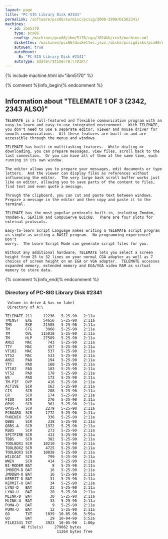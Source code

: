 ```yaml
---
layout: page
title: "PC-SIG Library Disk #2341"
permalink: /software/pcx86/sw/misc/pcsig/2000-2999/DISK2341/
machines:
  - id: ibm5170
    type: pcx86
    config: /machines/pcx86/ibm/5170/cga/1024kb/rev3/machine.xml
    diskettes: /machines/pcx86/diskettes.json,/disks/pcsigdisks/pcx86/diskettes.json
    autoGen: true
    autoMount:
      B: "PC-SIG Library Disk #2341"
    autoType: $date\r$time\rB:\rDIR\r
---
```


{% include machine.html id="ibm5170" %}

{% comment %}info_begin{% endcomment %}

## Information about "TELEMATE 1 OF 3 (2342, 2343 ALSO)"

    TELEMATE is a full-featured and flexible communication program with an
    easy-to-learn and easy-to-use integrated environment.  With TELEMATE,
    you don't need to use a separate editor, viewer and mouse driver for
    smooth communications.  All these features are built-in and are
    accessible through the menus and windows.
    
    TELEMATE has built-in multitasking features.  While dialing or
    downloading, you can prepare messages, view files, scroll back to the
    last connection.  Or you can have all of them at the same time, each
    running in its own window.
    
    The editor allows you to prepare your messages, edit documents or type
    letters.  And the viewer can display files as references without
    influencing the editor.  The very large back scroll buffer works just
    like an editor, allowing you to save parts of the content to files,
    find text and even quote a message.
    
    Through the clipboard, you can cut and paste text between windows.
    Prepare a message in the editor and then copy and paste it to the
    terminal.
    
    TELEMATE has the most popular protocols built-in, including Zmodem,
    Ymodem-G, SEAlink and CompuServe QuickB.  There are four slots for
    external protocols.
    
    Easy-to-learn Script Language makes writing a TELEMATE script program
    as simple as writing a BASIC program.  No programming experience? Don't
    worry.  The Learn Script Mode can generate script files for you.
    
    Without any additional hardware, TELEMATE lets you select a screen
    height from 25 to 32 lines on your normal CGA adapter as well as 7
    choices of screen height on an EGA or VGA adapter.  TELEMATE accesses
    expanded memory, extended memory and EGA/VGA video RAM as virtual
    memory to store data.
{% comment %}info_end{% endcomment %}


### Directory of PC-SIG Library Disk #2341

     Volume in drive A has no label
     Directory of A:\

    TELEMATE 211     12236   5-25-90   2:11a
    TMINST   EXE     54656   5-25-90   2:11a
    TMS      EXE     21585   5-25-90   2:11a
    TM       CFG      3968   5-25-90   2:11a
    TM       OVL    115038   5-25-90   2:11a
    TM       HLP     27589   5-25-90   2:11a
    ANSI     MAC       743   5-25-90   2:11a
    TTY      MAC       457   5-25-90   2:11a
    VT102    MAC       537   5-25-90   2:11a
    VT52     MAC       533   5-25-90   2:11a
    ANSI     PAD       194   5-25-90   2:11a
    TTY      PAD       160   5-25-90   2:11a
    VT102    PAD       183   5-25-90   2:11a
    VT52     PAD       178   5-25-90   2:11a
    WS       PAD       173   5-25-90   2:11a
    TM-PIF   DVP       416   5-25-90   2:11a
    ACTIVE   SCR       163   5-25-90   2:11a
    CIS      SCR       288   5-25-90   2:11a
    CR       SCR       174   5-25-90   2:11a
    FIDO     SCR       276   5-25-90   2:11a
    OPUS     SCR       361   5-25-90   2:11a
    OPUS-A   SCR      2279   5-25-90   2:11a
    PCBOARD  SCR      1772   5-25-90   2:11a
    PHOENIX  SCR       336   5-25-90   2:11a
    QBBS     SCR       338   5-25-90   2:11a
    QBBS-A   SCR      1972   5-25-90   2:11a
    RBBS     SCR       273   5-25-90   2:11a
    SPITFIRE SCR       413   5-25-90   2:11a
    TBBS     SCR       382   5-25-90   2:11a
    TOOLBOX1 SCR     10210   5-25-90   2:11a
    TOOLBOX2 SCR      4725   5-25-90   2:11a
    TOOLBOX3 SCR     10038   5-25-90   2:11a
    WILDCAT  SCR       799   5-25-90   2:11a
    WWIV     SCR       414   5-25-90   2:11a
    BI-MODEM BAT         8   5-25-90   2:11a
    JMODEM-D BAT        16   5-25-90   2:11a
    JMODEM-U BAT        16   5-25-90   2:11a
    KERMIT-D BAT        31   5-25-90   2:11a
    KERMIT-U BAT        34   5-25-90   2:11a
    LYNX-D   BAT        23   5-25-90   2:11a
    LYNX-U   BAT        20   5-25-90   2:11a
    MLINK-D  BAT        30   5-25-90   2:11a
    MLINK-U  BAT        33   5-25-90   2:11a
    PUMA-D   BAT         9   5-25-90   2:11a
    PUMA-U   BAT        12   5-25-90   2:11a
    GO       TXT      1039  10-05-90   3:59a
    GO       BAT        29  10-04-90   5:52a
    FILE2341 TXT      3923  10-05-90   1:00p
           48 file(s)     279082 bytes
                           11264 bytes free
